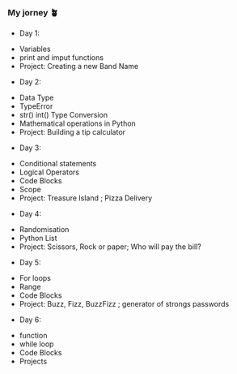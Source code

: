 ### My jorney 🪴

* Day 1:
- Variables
- print and imput functions 
- Project: Creating a new Band Name

* Day 2:
- Data Type
- TypeError
- str() int() Type Conversion 
- Mathematical operations in Python
- Project: Building a tip calculator

* Day 3:
- Conditional statements
- Logical Operators
- Code Blocks 
- Scope
- Project: Treasure Island ; Pizza Delivery

* Day 4:
- Randomisation
- Python List
- Project: Scissors, Rock or paper; Who will pay the bill?

* Day 5:
- For loops
- Range
- Code Blocks
- Project: Buzz, Fizz, BuzzFizz ; generator of strongs passwords

* Day 6:
- function
- while loop
- Code Blocks
- Projects

